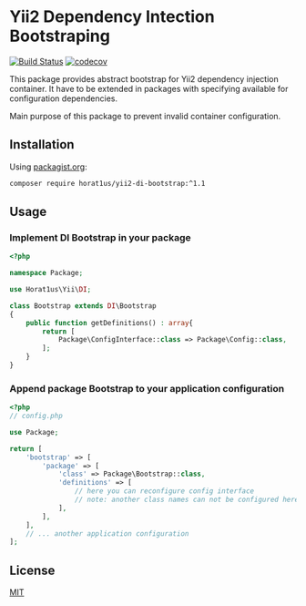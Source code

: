 # Yii2 Dependency Intection Bootstraping
[![Build Status](https://travis-ci.org/Horat1us/yii2-di-bootstrap.svg?branch=master)](https://travis-ci.org/Horat1us/yii2-di-bootstrap)
[![codecov](https://codecov.io/gh/Horat1us/yii2-di-bootstrap/branch/master/graph/badge.svg)](https://codecov.io/gh/Horat1us/yii2-di-bootstrap)

This package provides abstract bootstrap for Yii2 dependency injection container.
It have to be extended in packages with specifying available for configuration dependencies.

Main purpose of this package to prevent invalid container configuration.

## Installation
Using [packagist.org](https://packagist.org/packages/horat1us/yii2-di-bootstrap):
```bash
composer require horat1us/yii2-di-bootstrap:^1.1
```

## Usage

### Implement DI Bootstrap in your package
```php
<?php

namespace Package;

use Horat1us\Yii\DI;

class Bootstrap extends DI\Bootstrap
{
    public function getDefinitions() : array{
        return [
            Package\ConfigInterface::class => Package\Config::class,
        ];
    }
}
```

### Append package Bootstrap to your application configuration
```php
<?php
// config.php

use Package;

return [
    'bootstrap' => [
        'package' => [
            'class' => Package\Bootstrap::class,
            'definitions' => [
                // here you can reconfigure config interface
                // note: another class names can not be configured here
            ],
        ],
    ],
    // ... another application configuration
];
```

## License
[MIT](./LICENSE)
